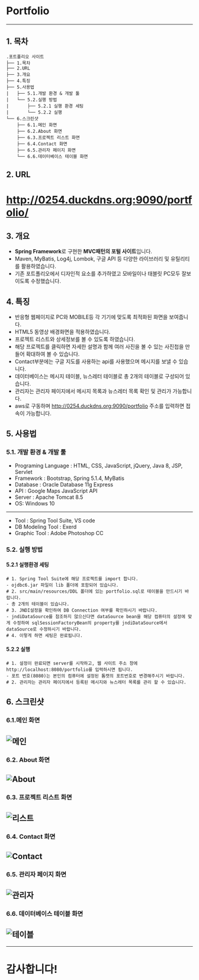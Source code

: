 # Portfolio

--------------
## 1. 목차
```
.포트폴리오 사이트
├── 1.목차
├── 2.URL
├── 3.개요
├── 4.특징
├── 5.사용법
|   ├── 5.1.개발 환경 & 개발 툴
|   └── 5.2.실행 방법
|       ├── 5.2.1 실행 환경 세팅
|       └── 5.2.2 실행
└── 6.스크린샷
    ├── 6.1.메인 화면
    ├── 6.2.About 화면
    ├── 6.3.프로젝트 리스트 화면
    ├── 6.4.Contact 화면
    ├── 6.5.관리자 페이지 화면
    └── 6.6.데이터베이스 테이블 화면
```

## 2. URL 
# http://0254.duckdns.org:9090/portfolio/



## 3. 개요
 - **Spring Framework**로 구현한 **MVC패턴의 포털 사이트**입니다. 
 - Maven, MyBatis, Log4j, Lombok, 구글 API 등 다양한 라이브러리 및 유틸리티를 활용하였습니다. 
 - 기존 포트폴리오에서 디자인적 요소를 추가하였고 모바일이나 태블릿 PC모두 잘보이도록 수정했습니다.
 
 
 
## 4. 특징
 - 반응형 웹페이지로 PC와 MOBILE등 각 기기에 맞도록 최적화된 화면을 보여줍니다.
 - HTML5 동영상 배경화면을 적용하였습니다.
 - 프로젝트 리스트와 상세정보를 볼 수 있도록 하였습니다.
 - 해당 프로젝트를 클릭하면 자세한 설명과 함께 여러 사진을 볼 수 있는 사진첩을 만들어 확대하여 볼 수 있습니다.
 - Contact부분에는 구글 지도를 사용하는 api를 사용했으며 메시지를 보낼 수 있습니다.
 - 데이터베이스는 메시지 테이블, 뉴스레터 테이블로 총 2개의 테이블로 구성되어 있습니다.
 - 관리자는 관리자 페이지에서 메시지 목록과 뉴스레터 목록 확인 및 관리가 가능합니다.
 - aws로 구동하며 http://0254.duckdns.org:9090/portfolio 주소를 입력하면 접속이 가능합니다.



## 5. 사용법
### 5.1. 개발 환경 & 개발 툴
- Programing Language : HTML, CSS, JavaScript, jQuery, Java 8, JSP, Servlet
- Framework : Bootstrap, Spring 5.1.4, MyBatis
- Database : Oracle Database 11g Express
- API : Google Maps JavaScript API
- Server : Apache Tomcat 8.5
- OS: Windows 10 
-----------------------------------------------------------------------------
- Tool : Spring Tool Suite, VS code
- DB Modeling Tool : Exerd
- Graphic Tool : Adobe Photoshop CC


### 5.2. 실행 방법
#### 5.2.1 실행환경 세팅
```
# 1. Spring Tool Suite에 해당 프로젝트를 import 합니다.
- ojdbc6.jar 파일이 lib 폴더에 포함되어 있습니다. 
# 2. src/main/resources/DDL 폴더에 있는 portfolio.sql로 테이블을 만드시기 바랍니다. 
- 총 2개의 테이블이 있습니다.
# 3. JNDI설정을 확인하여 DB Connection 여부를 확인하시기 바랍니다.
- jndiDataSource를 참조하지 않으신다면 dataSource bean을 해당 컴퓨터의 설정에 맞게 수정하여 sqlSessionFactoryBean의 property를 jndiDataSource에서 dataSource로 수정하시기 바랍니다.
# 4. 이렇게 하면 세팅은 완료됩니다.
```
#### 5.2.2 실행
```
# 1. 설정이 완료되면 server를 시작하고, 웹 사이트 주소 창에 http://localhost:8080/portfolio를 입력하시면 됩니다. 
- 포트 번호(8080)는 본인의 컴퓨터에 설정된 톰캣의 포트번호로 변경해주시기 바랍니다. 
# 2. 관리자는 관리자 페이지에서 등록된 메시지와 뉴스레터 목록를 관리 할 수 있습니다.
```


## 6. 스크린샷

### 6.1.메인 화면
 ![메인](./screenshot/npf2.png)
 -------------

### 6.2. About 화면
 ![About](./screenshot/npf3.png)
 -------------
 
 ### 6.3. 프로젝트 리스트 화면
 ![리스트](./screenshot/npf4.png)
 -------------
  
 ### 6.4. Contact 화면
 ![Contact](./screenshot/npf5.png)
 -------------
  
 ### 6.5. 관리자 페이지 화면
 ![관리자](./screenshot/npf6.png)
 -------------
  
 ### 6.6. 데이터베이스 테이블 화면
 ![테이블](./screenshot/pf13.PNG)
 -------------

------------------------------------------------------------------------------
# 감사합니다!
